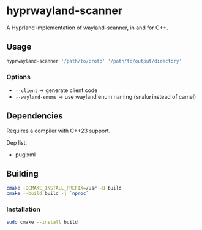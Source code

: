# hyprwayland-scanner
A Hyprland implementation of wayland-scanner, in and for C++.

## Usage

```sh
hyprwayland-scanner '/path/to/proto' '/path/to/output/directory'
```

### Options

- `--client` -> generate client code
- `--wayland-enums` -> use wayland enum naming (snake instead of camel)

## Dependencies

Requires a compiler with C++23 support.

Dep list:
 - pugixml

## Building

```sh
cmake -DCMAKE_INSTALL_PREFIX=/usr -B build
cmake --build build -j `nproc`
```

### Installation

```sh
sudo cmake --install build
```
